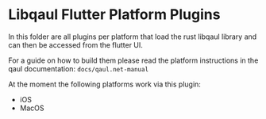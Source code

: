 # Libqaul Flutter Platform Plugins

In this folder are all plugins per platform that load the rust libqaul library and can then be accessed from the flutter UI.

For a guide on how to build them please read the platform instructions in the qaul documentation: `docs/qaul.net-manual`

At the moment the following platforms work via this plugin:

* iOS
* MacOS
